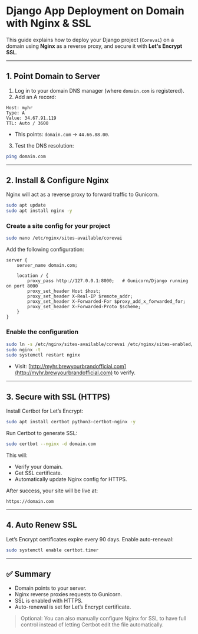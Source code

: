 # Django App Deployment on Domain with Nginx & SSL

This guide explains how to deploy your Django project (`Corevai`) on a domain using **Nginx** as a reverse proxy, and secure it with **Let's Encrypt SSL**.

---

## 1. Point Domain to Server

1. Log in to your domain DNS manager (where `domain.com` is registered).
2. Add an A record:

```
Host: myhr
Type: A
Value: 34.67.91.119
TTL: Auto / 3600
```

- This points: `domain.com` → `44.66.88.00`.

3. Test the DNS resolution:

```bash
ping domain.com
```

---

## 2. Install & Configure Nginx

Nginx will act as a reverse proxy to forward traffic to Gunicorn.

```bash
sudo apt update
sudo apt install nginx -y
```

### Create a site config for your project

```bash
sudo nano /etc/nginx/sites-available/corevai
```

Add the following configuration:

```nginx
server {
    server_name domain.com;

    location / {
        proxy_pass http://127.0.0.1:8000;   # Gunicorn/Django running on port 8000
        proxy_set_header Host $host;
        proxy_set_header X-Real-IP $remote_addr;
        proxy_set_header X-Forwarded-For $proxy_add_x_forwarded_for;
        proxy_set_header X-Forwarded-Proto $scheme;
    }
}
```

### Enable the configuration

```bash
sudo ln -s /etc/nginx/sites-available/corevai /etc/nginx/sites-enabled/
sudo nginx -t
sudo systemctl restart nginx
```

- Visit: [http://myhr.brewyourbrandofficial.com](http://myhr.brewyourbrandofficial.com) to verify.

---

## 3. Secure with SSL (HTTPS)

Install Certbot for Let’s Encrypt:

```bash
sudo apt install certbot python3-certbot-nginx -y
```

Run Certbot to generate SSL:

```bash
sudo certbot --nginx -d domain.com
```

This will:
- Verify your domain.
- Get SSL certificate.
- Automatically update Nginx config for HTTPS.

After success, your site will be live at:

```
https://domain.com
```

---

## 4. Auto Renew SSL

Let’s Encrypt certificates expire every 90 days. Enable auto-renewal:

```bash
sudo systemctl enable certbot.timer
```

---

## ✅ Summary

- Domain points to your server.
- Nginx reverse proxies requests to Gunicorn.
- SSL is enabled with HTTPS.
- Auto-renewal is set for Let’s Encrypt certificate.

> Optional: You can also manually configure Nginx for SSL to have full control instead of letting Certbot edit the file automatically.

